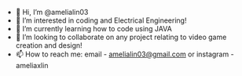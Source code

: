 - 👋 Hi, I’m @amelialin03
- 👀 I’m interested in coding and Electrical Engineering!
- 🌱 I’m currently learning how to code using JAVA
- 💞️ I’m looking to collaborate on any project relating to video game creation and design!
- 📫 How to reach me: email - amelialin03@gmail.com or instagram - ameliaxlin

<!---
amelialin03/amelialin03 is a ✨ special ✨ repository because its `README.md` (this file) appears on your GitHub profile.
You can click the Preview link to take a look at your changes.
--->

